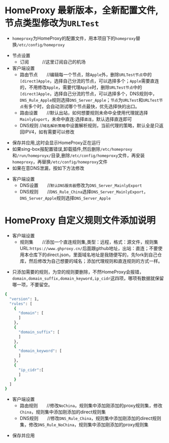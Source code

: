 # HomeProxy 最新版本，全新配置文件,节点类型修改为`URLTest`
* ```homeproxy```为HomeProxy的配置文件，用本项目下的```homeproxy```替换```/etc/config/homeproxy```
- 节点设置
  - 订阅　　　//这里订阅自己的机场
- 客户端设置
  - 路由节点　　//编辑每一个节点，除`Apple`外，删除`URLTest节点`中的`[direct]Apple`，选择自己分流的节点，可以选择多个；`Apple`需要直连的，不用修改`Apple`，需要代理`Apple`时，删除`URLTest节点`中的`[direct]Apple`，选择自己分流的节点，可以选择多个，DNS规则中，`DNS_Rule_Apple`规则选择`DNS_Server_Apple`；`节点`为`URLTest`和`URLTest节点`有多个时，会自动测试哪个节点最快，优先选择快的出口。
  - 路由设置　　//默认出站，如何想要规则未命中全使用代理就选择`MainlyExport`，未命中直连:选择`直连`，默认选择直连即可
  - DNS规则    //`域名解析策略`中设置解析规则，当前代理的策略，默认全是只返回IPV4，如有需要可以修改
* 保存并应用,这时会显示HomeProxy正在运行
* 如果sing-box报配置错误,卸载插件,然后删除`/etc/homeproxy`和`/run/homeproyx/`目录,删除`/etc/config/homeproxy`文件，再安装`homeproxy`，再替换`/etc/config/homeproxy`文件
* 如果在意DNS泄漏，按如下方法修改
- 客户端设置
  - DNS设置　　//`默认DNS服务器`修改为`DNS_Server_MainlyExport`
  - DNS规则　　//`DNS_Rule_China`选择`DNS_Server_MainlyExport`，`DNS_Server_Apple`规则选择`DNS_Server_Apple`
# HomeProxy 自定义规则文件添加说明
- 客户端设置
  - 规则集　　//添加一个直连规则集,类型：远程，格式：源文件，规则集URL:```https://www.ghproxy.cn/```后面跟github地址，出站：直连；不要使用本仓库下的direct.json，里面域名地址是我随便写的，先fork到自己仓库，然后修改为自己想要的域名；添加代理规则和直连规则的方式一样。
* 只添加需要的规则，为空的规则要删除，不然HomeProxy会报错，```domain,domain_suffix,domain_keyword,ip_cidr```这四项，哪项有数据就保留哪一项，不要留空。
``` bash
{
  "version": 1,
  "rules": [
    {
      "domain": [
      ]
    },
    {
      "domain_suffix": [
      ]
    },
    {
      "domain_keyword": [
      ]
    },
    {
      "ip_cidr":[
      ]
    }
  ]
}
```
- 客户端设置
  - 路由规则　　//修改```NoChina```，规则集中添加刚添加的proxy规则集，修改```China```，规则集中添加刚添加的direct规则集
  - DNS规则　　//修改```DNS_Rule_China```，规则集中添加刚添加的direct规则集，修改```DNS_Rule_NoChina```，规则集中添加刚添加的proxy规则集
* 保存并应用
